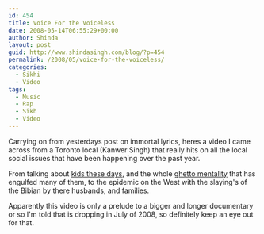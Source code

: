 ```yaml
---
id: 454
title: Voice For the Voiceless
date: 2008-05-14T06:55:29+00:00
author: Shinda
layout: post
guid: http://www.shindasingh.com/blog/?p=454
permalink: /2008/05/voice-for-the-voiceless/
categories:
  - Sikhi
  - Video
tags:
  - Music
  - Rap
  - Sikh
  - Video
---
```

Carrying on from yesterdays post on immortal lyrics, heres a video I came across from a Toronto local (Kanwer Singh) that really hits on all the local social issues that have been happening over the past year.

From talking about [kids these days](http://www.shindasingh.com/blog/2007/05/14/kids-these-days/), and the whole [ghetto mentality](http://www.shindasingh.com/blog/2007/02/01/ghetto-fantasy/) that has engulfed many of them, to the epidemic on the West with the slaying's of the Bibian by there husbands, and families.

Apparently this video is only a prelude to a bigger and longer documentary or so I'm told that is dropping in July of 2008, so definitely keep an eye out for that.

<p style="text-align: center;">
</p>